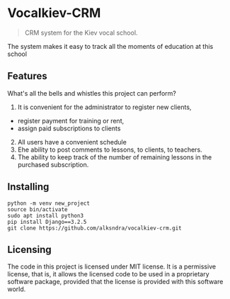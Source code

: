 # Vocalkiev-CRM
>CRM system for the Kiev vocal school.

The system makes it easy to track all the moments of education at this school

## Features

What's all the bells and whistles this project can perform?
1. It is convenient for the administrator to register new clients,
- register payment for training or rent,
- assign paid subscriptions to clients
2. All users have a convenient schedule
3. Еhe ability to post comments to lessons, to clients, to teachers.
4. The ability to keep track of the number of remaining lessons in the purchased subscription.


## Installing

```
python -m venv new_project
source bin/activate
sudo apt install python3
pip install Django==3.2.5
git clone https://github.com/alksndra/vocalkiev-crm.git

```


## Licensing

The code in this project is licensed under MIT license.
It is a permissive license, that is, it allows the licensed code to be used in a proprietary software package, provided that the license is provided with this software world.

